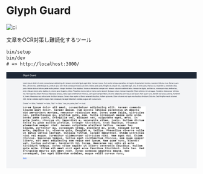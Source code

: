 # Glyph Guard

![ci](https://github.com/geeknees/glyph_guard/actions/workflows/ci.yml/badge.svg)

文章をOCR対策し難読化するツール


```
bin/setup
bin/dev
# => http://localhost:3000/
```

![](doc/Screenshot.png)
